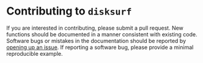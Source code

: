 # Contributing to `disksurf`

If you are interested in contributing, please submit a pull request. New functions should be documented in a manner consistent with existing code. Software bugs or mistakes in the documentation should be reported by [opening up an issue](https://github.com/richteague/disksurf/issues). If reporting a software bug, please provide a minimal reproducible example.
